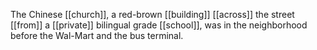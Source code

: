 The Chinese [[church]], a red-brown [[building]] [[across]] the street [[from]] a [[private]] bilingual grade [[school]], was in the neighborhood before the Wal-Mart and the bus terminal. 
  

  

  

  

  

  

  





